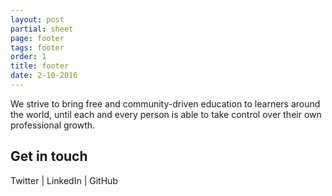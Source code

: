 ```yaml
---
layout: post
partial: sheet
page: footer
tags: footer
order: 1
title: footer
date: 2-10-2016
---
```

We strive to bring free and community-driven education to learners around the world, until each and every person is able to take control over their own professional growth.

## Get in touch

Twitter | LinkedIn | GitHub
